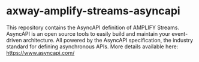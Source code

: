 # axway-amplify-streams-asyncapi
This repository contains the AsyncAPI definition of AMPLIFY Streams.
AsyncAPI is an open source tools to easily build and maintain your event-driven architecture. All powered by the AsyncAPI specification, the industry standard for defining asynchronous APIs.
More details available here: https://www.asyncapi.com/
